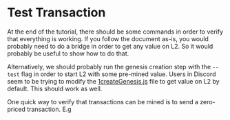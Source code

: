 # Test Transaction

At the end of the tutorial, there should be some commands in order to verify that everything is working. If you follow the document as-is, you would probably need to do a bridge in order to get any value on L2. So it would probably be useful to show how to do that.

Alternatively, we should probably run the genesis creation step with the `--test` flag in order to start L2 with some pre-mined value. Users in Discord seem to be trying to modify the [1createGenesis.js](https://github.com/0xPolygon/cdk-validium-contracts/blob/c6743885226690788b3474fa216622023f48bd98/deployment/1_createGenesis.js#L297) file to get value on L2 by default. This should work as well.

One quick way to verify that transactions can be mined is to send a zero-priced transaction. E.g